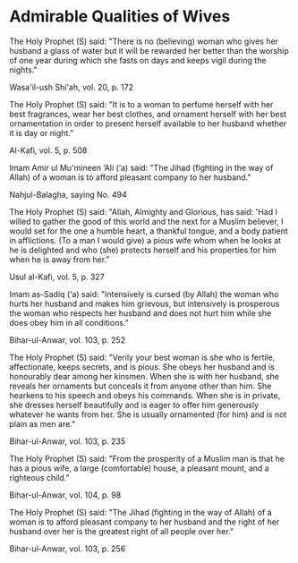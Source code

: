 Admirable Qualities of Wives
============================

The Holy Prophet (S) said: "There is no (believing) woman who gives her
husband a glass of water but it will be rewarded her better than the
worship of one year during which she fasts on days and keeps vigil
during the nights."

Wasa'il-ush Shi'ah, vol. 20, p. 172

The Holy Prophet (S) said: "It is to a woman to perfume herself with her
best fragrances, wear her best clothes, and ornament herself with her
best ornamentation in order to present herself available to her husband
whether it is day or night."

Al-Kafi, vol. 5, p. 508

Imam Amir ul Mu'mineen ‘Ali (‘a) said: "The Jihad (fighting in the way
of Allah) of a woman is to afford pleasant company to her husband."

Nahjul-Balagha, saying No. 494

The Holy Prophet (S) said: "Allah, Almighty and Glorious, has said: 'Had
I willed to gather the good of this world and the next for a Muslim
believer, I would set for the one a humble heart, a thankful tongue, and
a body patient in afflictions. (To a man I would give) a pious wife whom
when he looks at he is delighted and who (she) protects herself and his
properties for him when he is away from her."

Usul al-Kafi, vol. 5, p. 327

Imam as-Sadiq (‘a) said: "Intensively is cursed (by Allah) the woman who
hurts her husband and makes him grievous, but intensively is prosperous
the woman who respects her husband and does not hurt him while she does
obey him in all conditions."

Bihar-ul-Anwar, vol. 103, p. 252

The Holy Prophet (S) said: "Verily your best woman is she who is
fertile, affectionate, keeps secrets, and is pious. She obeys her
husband and is honourably dear among her kinsmen. When she is with her
husband, she reveals her ornaments but conceals it from anyone other
than him. She hearkens to his speech and obeys his commands. When she is
in private, she dresses herself beautifully and is eager to offer him
generously whatever he wants from her. She is usually ornamented (for
him) and is not plain as men are."

Bihar-ul-Anwar, vol. 103, p. 235

The Holy Prophet (S) said: "From the prosperity of a Muslim man is that
he has a pious wife, a large (comfortable) house, a pleasant mount, and
a righteous child."

Bihar-ul-Anwar, vol. 104, p. 98

The Holy Prophet (S) said: "The Jihad (fighting in the way of Allah) of
a woman is to afford pleasant company to her husband and the right of
her husband over her is the greatest right of all people over her."

Bihar-ul-Anwar, vol. 103, p. 256


